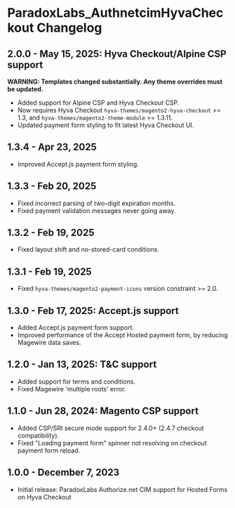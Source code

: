 # ParadoxLabs_AuthnetcimHyvaCheckout Changelog

## 2.0.0 - May 15, 2025: Hyva Checkout/Alpine CSP support
**WARNING: Templates changed substantially. Any theme overrides must be updated.**
- Added support for Alpine CSP and Hyva Checkout CSP.
- Now requires Hyva Checkout `hyva-themes/magento2-hyva-checkout` >= 1.3, and `hyva-themes/magento2-theme-module` >= 1.3.11.
- Updated payment form styling to fit latest Hyva Checkout UI.

## 1.3.4 - Apr 23, 2025
- Improved Accept.js payment form styling.

## 1.3.3 - Feb 20, 2025
- Fixed incorrect parsing of two-digit expiration months.
- Fixed payment validation messages never going away.

## 1.3.2 - Feb 19, 2025
- Fixed layout shift and no-stored-card conditions.

## 1.3.1 - Feb 19, 2025
- Fixed `hyva-themes/magento2-payment-icons` version constraint >= 2.0.

## 1.3.0 - Feb 17, 2025: Accept.js support
- Added Accept.js payment form support.
- Improved performance of the Accept Hosted payment form, by reducing Magewire data saves.

## 1.2.0 - Jan 13, 2025: T&C support
- Added support for terms and conditions.
- Fixed Magewire 'multiple roots' error.

## 1.1.0 - Jun 28, 2024: Magento CSP support
- Added CSP/SRI secure mode support for 2.4.0+ (2.4.7 checkout compatibility).
- Fixed "Loading payment form" spinner not resolving on checkout payment form reload.

## 1.0.0 - December 7, 2023
- Initial release: ParadoxLabs Authorize.net CIM support for Hosted Forms on Hyva Checkout
